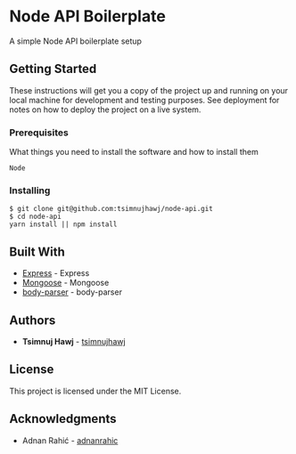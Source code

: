 
# Node API Boilerplate

A simple Node API boilerplate setup

## Getting Started

These instructions will get you a copy of the project up and running on your local machine for development and testing purposes. See deployment for notes on how to deploy the project on a live system.

### Prerequisites

What things you need to install the software and how to install them

```
Node
```

### Installing

```
$ git clone git@github.com:tsimnujhawj/node-api.git
$ cd node-api
yarn install || npm install
```

## Built With

* [Express](https://github.com/expressjs/express) - Express
* [Mongoose](https://github.com/Automattic/mongoose) - Mongoose
* [body-parser](https://github.com/expressjs/body-parser) - body-parser

## Authors

* **Tsimnuj Hawj** - [tsimnujhawj](https://github.com/tsimnujhawj/)

## License

This project is licensed under the MIT License.

## Acknowledgments

* Adnan Rahić - [adnanrahic](https://hackernoon.com/restful-api-design-with-node-js-26ccf66eab09)
